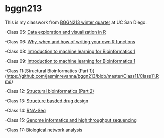 # bggn213

This is my classwork from [BGGN213 winter quarter](https://github.com/jasminrevanna/bggn213/blob/master/README.md) at UC San Diego.

-Class 05: [Data exploration and visualization in R](https://github.com/jasminrevanna/bggn213/blob/master/class5/class5.Rmd)

-Class 06: [Why, when and how of writing your own R functions](https://github.com/jasminrevanna/bggn213/blob/master/Class06/Class06.Rmd)

-Class 08: [Introduction to machine learning for Bioinformatics 1](https://github.com/jasminrevanna/bggn213/blob/master/Class08/Class08.Rmd)

-Class 09: [Introduction to machine learning for Bioinformatics 1](https://github.com/jasminrevanna/bggn213/blob/master/Class09/Class09.Rmd)

-Class 11:[Structural Bioinformatics (Part 1)]
(https://github.com/jasminrevanna/bggn213/blob/master/Class11/Class11.Rmd)

-Class 12: [Structural bioinformatics (Part 2)](https://github.com/jasminrevanna/bggn213/blob/master/Class12/Structural%20Bioinformatics.Rmd)

-Class 13: [Structure basded drug design](https://github.com/jasminrevanna/bggn213/blob/master/class13/class13.Rmd)

-Class 14: [RNA-Seq](https://github.com/jasminrevanna/bggn213/blob/master/class14/class14.Rmd)

-Class 15: [Genome informatics and high throughput sequencing](https://github.com/jasminrevanna/bggn213/blob/master/Class15/Class15.Rmd)

-Class 17: [Biological network analysis](https://github.com/jasminrevanna/bggn213/blob/master/class17/class17.Rmd)
